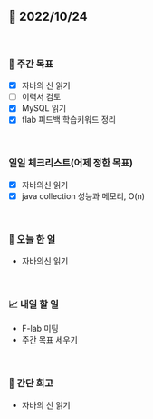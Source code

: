 ## 📅 2022/10/24

<br/>

### 🏹 주간 목표

- [x] 자바의 신 읽기
- [ ] 이력서 검토
- [x] MySQL 읽기
- [x] flab 피드백 학습키워드 정리

<br/>

### 일일 체크리스트(어제 정한 목표)

- [x] 자바의신 읽기
- [x] java collection 성능과 메모리, O(n)

<br/>

### 💯 오늘 한 일

- 자바의신 읽기

<br/>

### 📈 내일 할 일

- F-lab 미팅
- 주간 목표 세우기

<br/>

### 🧐 간단 회고

- 자바의 신 읽기